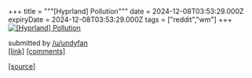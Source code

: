 +++
title = """[Hyprland] Pollution"""
date = 2024-12-08T03:53:29.000Z
expiryDate = 2024-12-08T03:53:29.000Z
tags = ["reddit","wm"]
+++
[![[Hyprland] Pollution ](https://b.thumbs.redditmedia.com/l2DAr0uIP4i1LwkefzMRe627YWP4P1KmsDMxlwGcM-o.jpg "[Hyprland] Pollution ")](https://www.reddit.com/r/unixporn/comments/1h9a812/hyprland_pollution/)

submitted by [/u/undyfan](https://www.reddit.com/user/undyfan)  
[\[link\]](https://www.reddit.com/gallery/1h9a812) [\[comments\]](https://www.reddit.com/r/unixporn/comments/1h9a812/hyprland_pollution/)

[[source]](https://www.reddit.com/r/unixporn/comments/1h9a812/hyprland_pollution/)
